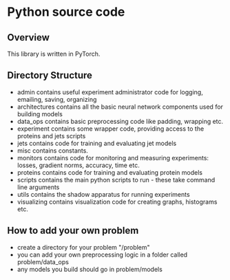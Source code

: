 # Python source code


## Overview
This library is written in PyTorch.

## Directory Structure
- admin contains useful experiment administrator code for logging, emailing, saving, organizing
- architectures contains all the basic neural network components used for building models
- data_ops contains basic preprocessing code like padding, wrapping etc.
- experiment contains some wrapper code, providing access to the proteins and jets scripts
- jets contains code for training and evaluating jet models
- misc contains constants.
- monitors contains code for monitoring and measuring experiments: losses, gradient norms, accuracy, time etc.
- proteins contains code for training and evaluating protein models
- scripts contains the main python scripts to run - these take command line arguments
- utils contains the shadow apparatus for running experiments
- visualizing contains visualization code for creating graphs, histograms etc.

## How to add your own problem
- create a directory for your problem "/problem"
- you can add your own preprocessing logic in a folder called problem/data_ops
- any models you build should go in problem/models

